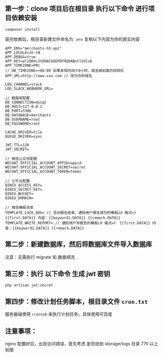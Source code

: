 ## 第一步：clone 项目后在根目录 执行以下命令 进行项目依赖安装

```
composer install
```
装完依赖后，根目录新建文件命名为 ```.env``` 复制以下内容为你的真实内容
```
APP_ENV="merchants-h5-api"
APP_LOCALE=zh-CN
APP_DEBUG=true
APP_KEY=wl2QHVL5tENACb8EPDf9QOABntlVGlub
APP_TIMEZONE=PRC
// DB_TIMEZONE=+08:00 如果发现时间少8小时，就去掉前面的双斜杠
APP_URL=http://www.xxx.com // 改为你的域名

LOG_CHANNEL=stack
LOG_SLACK_WEBHOOK_URL=

// 数据库配置
DB_CONNECTION=mysql
DB_HOST=127.0.0.1
DB_PORT=3306
DB_DATABASE=merchants
DB_USERNAME=root
DB_PASSWORD=root

CACHE_DRIVER=file
QUEUE_DRIVER=sync

JWT_TTL=120
JWT_SECRET=

// 微信公众号配置
WECHAT_OFFICIAL_ACCOUNT_APPID=appid
WECHAT_OFFICIAL_ACCOUNT_SECRET=secret
WECHAT_OFFICIAL_ACCOUNT_TOKEN=token

// 七牛云配置
QINIU_ACCESS_KEY=
QINIU_SECRET_KEY=
QINIU_BUCKET=
QINIU_DOMAIN=

// 微信模板消息
TEMPLATE_LUCK_DOG= // 活动报名结束，通知用户报名成功的模板id 格式=》 {{first.DATA}} 内容：{{keyword1.DATA}} {{remark.DATA}}
TEMPLATE_WRITE_REPORT= // 通知用户写报告的模板id 格式=》 {{first.DATA}} 内容：{{keyword1.DATA}} {{remark.DATA}}

```

## 第二步：新建数据库，然后将数据库文件导入数据库

注意：无需执行 migrate 和 数据填充

## 第三步：执行 以下命令 生成 jwt 密钥

```
php artisan jwt:secret
```

## 第四步：修改计划任务脚本，根目录文件 ```cron.txt```
服务器端使用 ```crontab``` 来执行计划任务，具体使用可百度

## 注意事项：
nginx 配置好后，出现访问错误，首先考虑 是否给到 storage/logs 目录 775 以上权限


